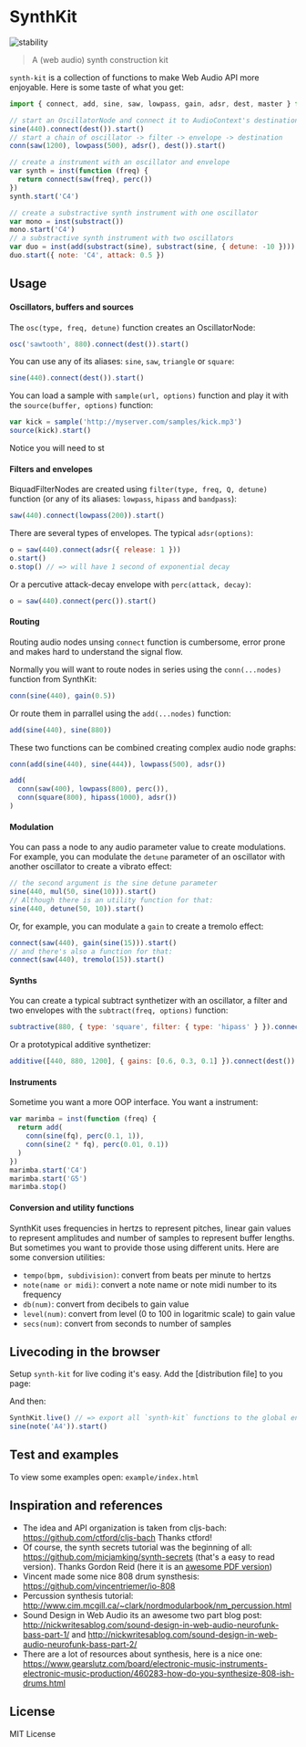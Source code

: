 # SynthKit

![stability](https://img.shields.io/badge/stability-experimental-red.svg?style=flat-square)

> A (web audio) synth construction kit

`synth-kit` is a collection of functions to make Web Audio API more enjoyable. Here is some taste of what you get:

```js
import { connect, add, sine, saw, lowpass, gain, adsr, dest, master } from 'synth-kit'

// start an OscillatorNode and connect it to AudioContext's destination
sine(440).connect(dest()).start()
// start a chain of oscillator -> filter -> envelope -> destination
conn(saw(1200), lowpass(500), adsr(), dest()).start()

// create a instrument with an oscillator and envelope
var synth = inst(function (freq) {
  return connect(saw(freq), perc())
})
synth.start('C4')

// create a substractive synth instrument with one oscillator
var mono = inst(substract())
mono.start('C4')
// a substractive synth instrument with two oscillators
var duo = inst(add(substract(sine), substract(sine, { detune: -10 })))
duo.start({ note: 'C4', attack: 0.5 })
```

## Usage

#### Oscillators, buffers and sources

The `osc(type, freq, detune)` function creates an OscillatorNode:

```js
osc('sawtooth', 880).connect(dest()).start()
```

You can use any of its aliases: `sine`, `saw`, `triangle` or `square`:

```js
sine(440).connect(dest()).start()
```

You can load a sample with `sample(url, options)` function and play it with the `source(buffer, options)` function:

```js
var kick = sample('http://myserver.com/samples/kick.mp3')
source(kick).start()
```

Notice you will need to st


#### Filters and envelopes

BiquadFilterNodes are created using `filter(type, freq, Q, detune)` function (or any of its aliases: `lowpass`, `hipass` and `bandpass`):

```js
saw(440).connect(lowpass(200)).start()
```

There are several types of envelopes. The typical `adsr(options)`:

```js
o = saw(440).connect(adsr({ release: 1 }))
o.start()
o.stop() // => will have 1 second of exponential decay
```

Or a percutive attack-decay envelope with `perc(attack, decay)`:

```js
o = saw(440).connect(perc()).start()
```

#### Routing

Routing audio nodes unsing `connect` function is cumbersome, error prone and makes hard to understand the signal flow.

Normally you will want to route nodes in series using the `conn(...nodes)` function from SynthKit:

```js
conn(sine(440), gain(0.5))
```

Or route them in parrallel using the `add(...nodes)` function:

```js
add(sine(440), sine(880))
```

These two functions can be combined creating complex audio node graphs:

```js
conn(add(sine(440), sine(444)), lowpass(500), adsr())

add(
  conn(saw(400), lowpass(800), perc()),
  conn(square(800), hipass(1000), adsr())
)
```

#### Modulation

You can pass a node to any audio parameter value to create modulations. For example, you can modulate the `detune` parameter of an oscillator with another oscillator to create a vibrato effect:

```js
// the second argument is the sine detune parameter
sine(440, mul(50, sine(10))).start()
// Although there is an utility function for that:
sine(440, detune(50, 10)).start()
```

Or, for example, you can modulate a `gain` to create a tremolo effect:

```js
connect(saw(440), gain(sine(15))).start()
// and there's also a function for that:
connect(saw(440), tremolo(15)).start()
```

#### Synths

You can create a typical subtract synthetizer with an oscillator, a filter and two envelopes with the `subtract(freq, options)` function:

```js
subtractive(880, { type: 'square', filter: { type: 'hipass' } }).connect(dest()).start()
```

Or a prototypical additive synthetizer:

```js
additive([440, 880, 1200], { gains: [0.6, 0.3, 0.1] }).connect(dest()).start()
```

#### Instruments

Sometime you want a more OOP interface. You want a instrument:

```js
var marimba = inst(function (freq) {
  return add(
    conn(sine(fq), perc(0.1, 1)),
    conn(sine(2 * fq), perc(0.01, 0.1))
  )
})
marimba.start('C4')
marimba.start('G5')
marimba.stop()
```


#### Conversion and utility functions

SynthKit uses frequencies in hertzs to represent pitches, linear gain values to represent amplitudes and number of samples to represent buffer lengths. But sometimes you want to provide those using different units. Here are some conversion utilities:

- `tempo(bpm, subdivision)`: convert from beats per minute to hertzs
- `note(name or midi)`: convert a note name or note midi number to its frequency
- `db(num)`: convert from decibels to gain value
- `level(num)`: convert from level (0 to 100 in logaritmic scale) to gain value
- `secs(num)`: convert from seconds to number of samples

## Livecoding in the browser

Setup `synth-kit` for live coding it's easy. Add the [distribution file] to you page:

And then:

```js
SynthKit.live() // => export all `synth-kit` functions to the global environment
sine(note('A4')).start()
```


## Test and examples

To view some examples open: `example/index.html`

## Inspiration and references

- The idea and API organization is taken from cljs-bach: https://github.com/ctford/cljs-bach Thanks ctford!
- Of course, the synth secrets tutorial was the beginning of all: https://github.com/micjamking/synth-secrets (that's a easy to read version). Thanks Gordon Reid (here it is an [awesome PDF version](http://www.mediafire.com/file/7w2dcsqmkbeduea/Synth+Secrets+Complete.pdf))
- Vincent made some nice 808 drum synsthesis: https://github.com/vincentriemer/io-808
- Percussion synthesis tutorial: http://www.cim.mcgill.ca/~clark/nordmodularbook/nm_percussion.html
- Sound Design in Web Audio its an awesome two part blog post: http://nickwritesablog.com/sound-design-in-web-audio-neurofunk-bass-part-1/ and http://nickwritesablog.com/sound-design-in-web-audio-neurofunk-bass-part-2/
- There are a lot of resources about synthesis, here is a nice one: https://www.gearslutz.com/board/electronic-music-instruments-electronic-music-production/460283-how-do-you-synthesize-808-ish-drums.html

## License

MIT License
